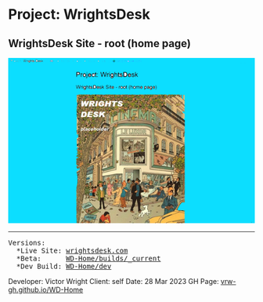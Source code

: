 # Project: WrightsDesk

## WrightsDesk Site - root (home page)

![new](Screenshot2.png "screenshot")

---

<pre>
Versions:
  *Live Site: <a href="http://www.wrightsdesk.com">wrightsdesk.com</a>
  *Beta:      <a href="https://github.com/vrw-GH/WD-Home/tree/main/builds/_current">WD-Home/builds/_current</a>
  *Dev Build: <a href="https://github.com/vrw-GH/WD-Home/tree/dev1">WD-Home/dev</a>  
</pre>

Developer:   Victor Wright
Client:      self
Date:        28 Mar 2023
GH Page:     <a href="https://vrw-gh.github.io/WD-Home/">vrw-gh.github.io/WD-Home</a>
